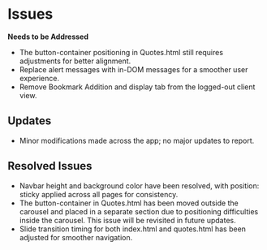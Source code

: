 # Issues
**Needs to be Addressed**
- The button-container positioning in Quotes.html still requires adjustments for better alignment.
- Replace alert messages with in-DOM messages for a smoother user experience.
- Remove Bookmark Addition and display tab from the logged-out client view.

## Updates
- Minor modifications made across the app; no major updates to report.

## Resolved Issues
- Navbar height and background color have been resolved, with position: sticky applied across all pages for consistency.
- The button-container in Quotes.html has been moved outside the carousel and placed in a separate section due to positioning difficulties inside the carousel. This issue will be revisited in future updates.
- Slide transition timing for both index.html and quotes.html has been adjusted for smoother navigation.